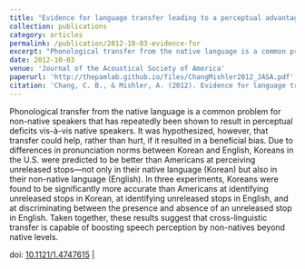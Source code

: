 ```yaml
---
title: "Evidence for language transfer leading to a perceptual advantage for non-native listeners"
collection: publications
category: articles
permalink: /publication/2012-10-03-evidence-for
excerpt: "Phonological transfer from the native language is a common problem for non-native speakers that has repeatedly been shown to result..."
date: 2012-10-03
venue: 'Journal of the Acoustical Society of America'
paperurl: 'http://thepamlab.github.io/files/ChangMishler2012_JASA.pdf'
citation: 'Chang, C. B., & Mishler, A. (2012). Evidence for language transfer leading to a perceptual advantage for non-native listeners. <i>Journal of the Acoustical Society of America</i>, <i>132</i>(4), 2700–2710.'
---
```


Phonological transfer from the native language is a common problem for non-native speakers that has repeatedly been shown to result in perceptual deficits vis-à-vis native speakers. It was hypothesized, however, that transfer could help, rather than hurt, if it resulted in a beneficial bias. Due to differences in pronunciation norms between Korean and English, Koreans in the U.S. were predicted to be better than Americans at perceiving unreleased stops—not only in their native language (Korean) but also in their non-native language (English). In three experiments, Koreans were found to be significantly more accurate than Americans at identifying unreleased stops in Korean, at identifying unreleased stops in English, and at discriminating between the presence and absence of an unreleased stop in English. Taken together, these results suggest that cross-linguistic transfer is capable of boosting speech perception by non-natives beyond native levels.

doi: <a href="https://doi.org/10.1121/1.4747615" target="_blank">10.1121/1.4747615</a> |
